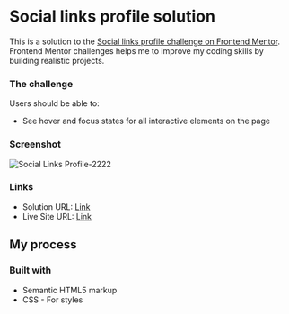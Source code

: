 # Social links profile solution

This is a solution to the [Social links profile challenge on Frontend Mentor](https://www.frontendmentor.io/challenges/social-links-profile-UG32l9m6dQ). Frontend Mentor challenges helps me to improve my coding skills by building realistic projects.

### The challenge

Users should be able to:

- See hover and focus states for all interactive elements on the page

### Screenshot

![Social Links Profile-2222](https://github.com/user-attachments/assets/7e9cc071-b843-4cdd-b71e-5417a3d7096f)

### Links

- Solution URL: [Link](https://github.com/roobiwebdev/Social-links-profile)
- Live Site URL: [Link](https://roobiwebdev.github.io/Social-links-profile)

## My process

### Built with

- Semantic HTML5 markup
- CSS - For styles
